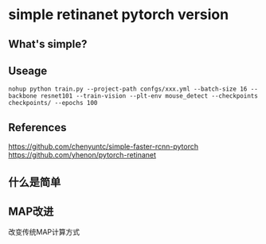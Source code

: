# simple retinanet pytorch version

## What's simple?


## Useage
```
nohup python train.py --project-path confgs/xxx.yml --batch-size 16 --backbone resnet101 --train-vision --plt-env mouse_detect --checkpoints checkpoints/ --epochs 100
```
## References
https://github.com/chenyuntc/simple-faster-rcnn-pytorch  
https://github.com/yhenon/pytorch-retinanet  

## 什么是简单

## MAP改进
改变传统MAP计算方式

